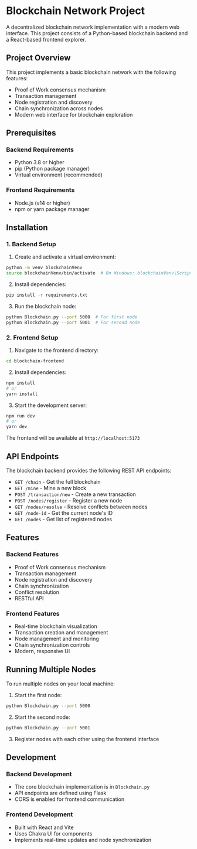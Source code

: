 # Blockchain Network Project

A decentralized blockchain network implementation with a modern web interface. This project consists of a Python-based blockchain backend and a React-based frontend explorer.

## Project Overview

This project implements a basic blockchain network with the following features:

- Proof of Work consensus mechanism
- Transaction management
- Node registration and discovery
- Chain synchronization across nodes
- Modern web interface for blockchain exploration

## Prerequisites

### Backend Requirements

- Python 3.8 or higher
- pip (Python package manager)
- Virtual environment (recommended)

### Frontend Requirements

- Node.js (v14 or higher)
- npm or yarn package manager

## Installation

### 1. Backend Setup

1. Create and activate a virtual environment:

```bash
python -m venv blockchainVenv
source blockchainVenv/bin/activate  # On Windows: blockchainVenv\Scripts\activate
```

2. Install dependencies:

```bash
pip install -r requirements.txt
```

3. Run the blockchain node:

```bash
python Blockchain.py --port 5000  # For first node
python Blockchain.py --port 5001  # For second node
```

### 2. Frontend Setup

1. Navigate to the frontend directory:

```bash
cd blockchain-frontend
```

2. Install dependencies:

```bash
npm install
# or
yarn install
```

3. Start the development server:

```bash
npm run dev
# or
yarn dev
```

The frontend will be available at `http://localhost:5173`

## API Endpoints

The blockchain backend provides the following REST API endpoints:

- `GET /chain` - Get the full blockchain
- `GET /mine` - Mine a new block
- `POST /transaction/new` - Create a new transaction
- `POST /nodes/register` - Register a new node
- `GET /nodes/resolve` - Resolve conflicts between nodes
- `GET /node-id` - Get the current node's ID
- `GET /nodes` - Get list of registered nodes

## Features

### Backend Features

- Proof of Work consensus mechanism
- Transaction management
- Node registration and discovery
- Chain synchronization
- Conflict resolution
- RESTful API

### Frontend Features

- Real-time blockchain visualization
- Transaction creation and management
- Node management and monitoring
- Chain synchronization controls
- Modern, responsive UI

## Running Multiple Nodes

To run multiple nodes on your local machine:

1. Start the first node:

```bash
python Blockchain.py --port 5000
```

2. Start the second node:

```bash
python Blockchain.py --port 5001
```

3. Register nodes with each other using the frontend interface

## Development

### Backend Development

- The core blockchain implementation is in `Blockchain.py`
- API endpoints are defined using Flask
- CORS is enabled for frontend communication

### Frontend Development

- Built with React and Vite
- Uses Chakra UI for components
- Implements real-time updates and node synchronization
